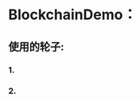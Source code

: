 # BlockchainDemo：

## 使用的轮子:

### 1.

[Side-Bar]: https://github.com/codingmarket07/Side-Navigation-Bar	"Side-Bar"

### 2.

[INDEX]: https://github.com/llSourcell/simple_auction	"index"

